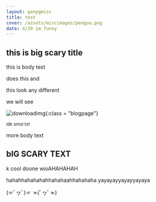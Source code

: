 ```yaml
---
layout: genpgmisc
title: test
cover: /assets/miscimages/pengoo.png
date: 4/20 im funny
---
```


<h2>this is big scary title</h2>

<p>this is body text </p>
does this and <p>this look any different </p>


we will see

![downloadimg](https://64.media.tumblr.com/3481f38fd87f9444af6a07690f4feae5/cd2eb284552f582d-9c/s540x810/af3d7ddff6347dbe5260b2b5e89642b2d2d3c7fb.jpg){:class = "blogpage"}

<small> idk smol txt</small>


more body text

<h2> bIG SCARY TEXT </h2>

k cool doone
wioAHAHAHAH

hahahhahahahahhahahaahhahahaha
yayayayyayayyayaya

(☞ﾟヮﾟ)☞ ☜(ﾟヮﾟ☜)
